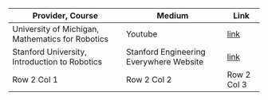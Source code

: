 | Provider, Course | Medium | Link |
|-----------------|-----------------|-----------------|
|University of Michigan, Mathematics for Robotics|Youtube|[link](https://www.youtube.com/playlist?list=PLdPQZLMHRjDIzO99aE7yAtdOHSVHMXfYH)|
| Stanford University, Introduction to Robotics  | Stanford Engineering Everywhere Website     |  [link](https://see.stanford.edu/Course/CS223A/33)    |
| Row 2 Col 1     | Row 2 Col 2     | Row 2 Col 3     |
